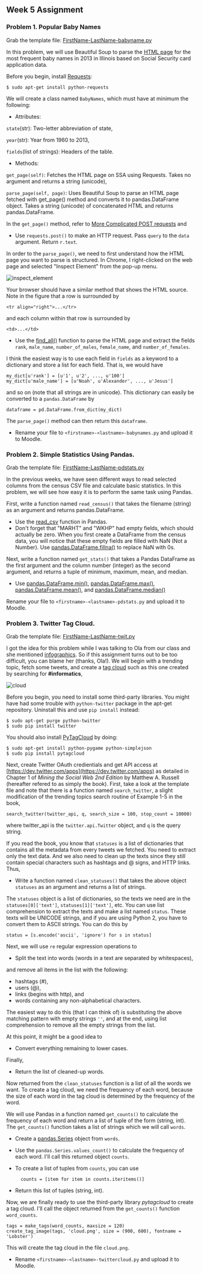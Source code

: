 ## Week 5 Assignment

### Problem 1. Popular Baby Names

Grab the template file: [FirstName-LastName-babyname.py]()

In this problem, we will use Beautiful Soup to parse the [HTML page](http://www.ssa.gov/cgi-bin/namesbystate.cgi) for the most frequent baby names in 2013 in Illinois based on Social Security card application data.

Before you begin, install [Requests](http://docs.python-requests.org/en/latest/):

    $ sudo apt-get install python-requests

We will create a class named `BabyNames`, which must have at minimum the following:

- Attributes:
 <p><code>state</code>(str): Two-letter abbreviation of state,</p>
 <p><code>year</code>(str): Year from 1960 to 2013,</p>
 <p><code>fields</code>(list of strings): Headers of the table.</p>

- Methods:
 <p><code>get_page(self)</code>: Fetches the HTML page on SSA using Requests. Takes no argument and returns a string (unicode),</p>
 <p><code>parse_page(self, page)</code>: Uses Beautiful Soup to parse an HTML page fetched with get_page() method and converts it to pandas.DataFrame object. Takes a string (unicode) of concatenated HTML and returns pandas.DataFrame.</p>

In the `get_page()` method, refer to [More Complicated POST requests](http://docs.python-requests.org/en/latest/user/quickstart/#more-complicated-post-requests) and

- Use `requests.post()` to make an HTTP request. Pass `query` to the `data` argument. Return `r.text`.

In order to the `parse_page()`, we need to first understand how the HTML page you want to parse is structured. In Chrome, I right-clicked on the web page and selected "Inspect Element" from the pop-up menu.

![inspect_element](babynames.png)

Your browser should have a similar method that shows the HTML source. Note in the figure that a row is surrounded by

    <tr align="right">...</tr>

and each column within that row is surrounded by

    <td>...</td>

- Use the [find_all()](http://www.crummy.com/software/BeautifulSoup/bs4/doc/#find-all) function to parse the HTML page and extract the fields `rank`, `male_name`, `number_of_males`, `female_name`, and `number_of_females`.

I think the easiest way is to use each field in `fields` as a keyword to a dictionary and store a list for each field. That is, we would have

    my_dict[u'rank'] = [u'1', u'2', ..., u'100']
	my_dict[u'male_name'] = [u'Noah', u'Alexander', ..., u'Jesus']

and so on (note that all strings are in unicode). This dictionary can easily be converted to a `pandas.DataFrame` by

    dataframe = pd.DataFrame.from_dict(my_dict)

The `parse_page()` method can then return this `dataframe`.

- Rename your file to `<firstname>-<lastname>-babynames.py` and upload it to Moodle.

### Problem 2. Simple Statistics Using Pandas.

Grab the template file: [FirstName-LastName-pdstats.py]()

In the previous weeks, we have seen different ways to read selected columns from the census CSV file and calculate basic statistics. In this problem, we will see how easy it is to perform the same task using Pandas. 

First, write a function named `read_census()` that takes the filename (string) as an argument and returns pandas.DataFrame.

- Use the [read_csv](http://pandas.pydata.org/pandas-docs/stable/io.html#io-read-csv-table) function in Pandas.
- Don't forget that "MARHT" and "WKHP" had empty fields, which should actually be zero. When you first create a DataFrame from the census data, you will notice that these empty fields are filled with NaN (Not a Number). Use [pandas.DataFrame.fillna()](http://pandas.pydata.org/pandas-docs/dev/generated/pandas.DataFrame.fillna.html) to replace NaN with 0s.

Next, write a function named `get_stats()` that takes a Pandas DataFrame as the first argument and the column number (integer) as the second argument, and returns a tuple of minimum, maximum, mean, and median.

 - Use [pandas.DataFrame.min()](http://pandas.pydata.org/pandas-docs/dev/generated/pandas.DataFrame.min.html), [pandas.DataFrame.max()](http://pandas.pydata.org/pandas-docs/dev/generated/pandas.DataFrame.max.html), [pandas.DataFrame.mean()](http://pandas.pydata.org/pandas-docs/dev/generated/pandas.DataFrame.mean.html), and [pandas.DataFrame.median()](http://pandas.pydata.org/pandas-docs/stable/generated/pandas.DataFrame.median.html)

Rename your file to `<firstname>-<lastname>-pdstats.py` and upload it to Moodle.

### Problem 3. Twitter Tag Cloud.

Grab the template file: [FirstName-LastName-twit.py]()

I got the idea for this problem while I was talking to Ola from our class and she mentioned [infographics](http://en.wikipedia.org/wiki/Infographic). So if this assignment turns out to be too difficult, you can blame her (thanks, Ola!). We will begin with a trending topic, fetch some tweets, and create a [tag cloud](http://en.wikipedia.org/wiki/Tag_cloud) such as this one created by searching for __#informatics__,

![cloud](cloud.png)

Before you begin, you need to install some third-party libraries. You might have had some trouble with `python-twitter` package in the apt-get repository. Uninstall this and use `pip install` instead:

    $ sudo apt-get purge python-twitter
    $ sudo pip install twitter

You should also install [PyTagCloud](https://pypi.python.org/pypi/pytagcloud) by doing:

    $ sudo apt-get install python-pygame python-simplejson
    $ sudo pip install pytagcloud

Next, create Twitter OAuth credientials and get API access at [https://dev.twitter.com/apps](https://dev.twitter.com/apps) as detailed in Chapter 1 of _Mining the Social Web 2nd Edition_ by Matthew A. Russell (hereafter refered to as simply the book). First, take a look at the template file and note that there is a function named `search_twitter`, a slight modification of the trending topics search routine of Example 1-5 in the book,

    search_twitter(twitter_api, q, search_size = 100, stop_count = 10000)

where twitter_api is the `twitter.api.Twitter` object, and `q` is the query string.

<!-- Be warned that calling this function too often will result in "rate limit exceeded" error from Twitter. You should probably save the function in a different file, import it as a module in IPython, and use that object to write and debug your code. That is, in your interpreter, do -->

<!--     >>> import twittercloud as tc -->
<!--     >>> auth = twitter.oauth.OAuth(OAUTH_TOKEN, OAUTH_TOKEN_SECRET, CONSUMER_KEY, CONSUMER_SECRET) -->
<!--     >>> twitter_api = twitter.Twitter(auth = auth) -->
<!--     >>> q = '#informatics' -->
<!--     >>> statuses = search_twitter(twitter_api, q) -->

<!-- and use `statuses` instead of calling `search_twitter` repeatedly. If this is too inconvient, you may simply write and debug as it is, but consider yourself warned that you can get locked out for an hour if you exceed the rate limit. -->

If you read the book, you know that `statuses` is a list of dictionaries that contains all the metadata from every tweets we fetched. You need to extract only the text data. And we also need to clean up the texts since they still contain special characters such as hashtags and @ signs, and HTTP links. Thus,

- Write a function named `clean_statuses()` that takes the above object `statuses` as an argument and returns a list of strings.

The `statuses` object is a list of dictionaries, so the texts we need are in the `statuses[0]['text']`, `statuses[1]['text']`, etc. You can use list comprehension to extract the texts and make a list named `status`. These texts will be UNICODE strings, and if you are using Python 2, you have to convert them to ASCII strings. You can do this by

    status = [s.encode('ascii', 'ignore') for s in status]

Next, we will use `re` regular expression operations to

- Split the text into words (words in a text are separated by whitespaces),

and remove all items in the list with the following:

- hashtags (#),
- users (@),
- links (begins with http), and
- words containing any non-alphabetical characters.

The easiest way to do this (that I can think of) is substituting the above matching pattern with empty strings `''`, and at the end, using list comprehension to remove all the empty strings from the list.

At this point, it might be a good idea to

- Convert everything remaining to lower cases.

Finally,

- Return the list of cleaned-up words.

Now returned from the `clean_statuses` function is a list of all the words we want. To create a tag cloud, we need the frequency of each word, because the size of each word in the tag cloud is determined by the frequency of the word.

We will use Pandas in a function named `get_counts()` to calculate the frequency of each word and return a list of tuple of the form (string, int). The `get_counts()` function takes a list of strings which we will call `words`.

- Create a [pandas.Series](http://pandas.pydata.org/pandas-docs/dev/generated/pandas.Series.html) object from `words`.

- Use the `pandas.Series.values_count()` to calculate the frequency of each word. I'll call this returned object `counts`.

- To create a list of tuples from `counts`, you can use

        counts = [item for item in counts.iteritems()]

- Return this list of tuples (string, int).

Now, we are finally ready to use the third-party library _pytagcloud_ to create a tag cloud. I'll call the object returned from the `get_counts()` function `word_counts`.

    tags = make_tags(word_counts, maxsize = 120)
    create_tag_image(tags, 'cloud.png', size = (900, 600), fontname = 'Lobster')

This will create the tag cloud in the file `cloud.png`.

- Rename `<firstname>-<lastname>-twittercloud.py` and upload it to Moodle.
